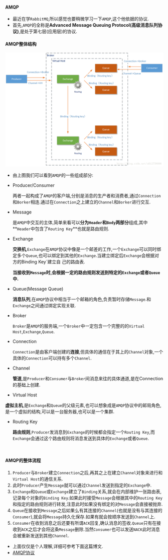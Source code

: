 #### AMQP

- 最近在学`RabbitMQ`,所以感觉也要稍微学习一下`AMQP`,这个他依据的协议.
- 首先,`AMQP`的全称是**Advanced Message Queuing Protocol(高级消息队列协议)**,是处于第七层(应用层)的协议.



#### AMQP整体结构

![AMQP](https://github.com/CheNbXxx/StrugglingInJava/blob/master/img/AMQP%E5%8D%8F%E8%AE%AE%E8%AF%A6%E8%A7%A3.png)

- 由上图我们可以看到`AMQP`的一些组成部分:

- Producer/Consumer

  ​        两者一起构成了`AMQP`的客户端,分别是消息的生产者和消费者,通过`Connection`和`Borker`相连.通过在`Connection`之上建立的`Channel`和`Borker`进行交互.

- Message

  ​	是`AMQP`中交互的主体,简单来看可以**分为`Header`和`Body`两部分**组成,其中**`Header`中包含了`Routing Key`**也就是路由规则.

- Exchange

  ​	**交换机**,`Exchange`在`AMQP`协议中像是一个邮差的工作,一个`Exchange`可以同时绑定多个`Queue`,也可以绑定到其他的`Exchange`.当建立绑定后`Exchange`会根据对方的Binding Key`建立自	己的路由表.

  ​	**当接收到`Message`时,会根据一定的路由规则发送到特定的`Exchange`或者`Queue`中.**

- Queue(Message Queue)

  ​	**消息队列**,在`AMQP`协议中相当于一个邮箱的角色,负责暂时存储`Message`.和`Exchange`之间通过绑定实现关联.

- Broker

  ​	`Broker`是`AMQP`的服务端,一个`Broker`中一定包含一个完整的的`Virtual Host`,`Exchange`,`Queue`.

- Connection

  ​	`Connection`是由客户端创建的**连接**,但具体的通信在于其上的`Channel`对象,一个具体的`Connection`可以持有多个`Channel`.

- Channel

  ​	**管道**,是`Producer`和`Consumer`与`Broker`间消息来往的具体通道,是在Connection的基础上创建.

-  Virtual Host

  ​        **虚拟主机**,是`Exchange`和`Queue`的父级元素,也可以想象成是`AMQP`协议中的邮局角色,是一个虚拟的结构,可以是一台服务器,也可以是一个集群.

- Routing Key

   	**路由规则**,`Producer`发消息到`Exchange`的时候都会指定一个`Routing Key`,而`Exchange`会通过这个路由规则将消息发送到具体的`Exchange`或者`Queue`.

  ​	

#### AMQP的整体流程

1. `Producer`与`Broker`建立`Connection`之后,再其之上在建立`Channel`对象来进行和`Virtual Host`的通信关系.
2. 此时`Producer`产生`Message`就可以通过`Channel`发送到指定的`Exchange`中.
3. `Exchange`和`Queue`或`Exchange`建立了`Binding`关系,就会在内部维护一张路由表,记录每个对象的`Binding Key`.如果此时接受`Message`会根据其中的`Routing Key`和指定的路由规则进行转发,注意此时如果没有绑定的对`Message`会直接被抛弃.
4. `Queue`在接收到`Message`之后如果么有其连接的`Channel`(也就是没有与其连接的`Consumer`),就会将`Message`持久化保存.如果有就会按顺序发送到`Channel`上.
5. `Consumer`在收到消息之后还要有所谓`ACK`回复,确认消息的签收.`Queue`只有在接收到`ACK`之后才会将这条`Message`删除.当然`Consumer`也可以发送`NACK`此时消息会被重新发送到其他`Channel`.



- 上面仅仅是个人理解,详细可参考下面这篇博文.
- [AMQP协议](https://blog.csdn.net/u012758088/article/details/78024581)
